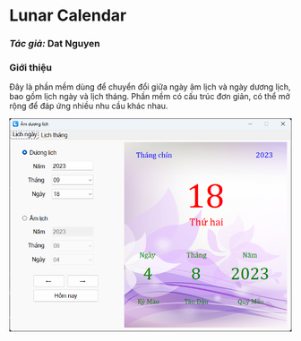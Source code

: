 ﻿Lunar Calendar
=====

### *Tác giả:* Dat Nguyen

### Giới thiệu
Đây là phần mềm dùng để chuyển đổi giữa ngày âm lịch và ngày dương lịch, bao gồm lịch ngày và lịch tháng. Phần mềm có cấu trúc đơn giản, có thể mở rộng để đáp ứng nhiều nhu cầu khác nhau.

![Main window](/Images/MainWindow.png)


